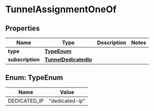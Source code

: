 

# TunnelAssignmentOneOf


## Properties

| Name | Type | Description | Notes |
|------------ | ------------- | ------------- | -------------|
|**type** | [**TypeEnum**](#TypeEnum) |  |  |
|**subscription** | [**TunnelDedicatedIp**](TunnelDedicatedIp.md) |  |  |



## Enum: TypeEnum

| Name | Value |
|---- | -----|
| DEDICATED_IP | &quot;dedicated-ip&quot; |



